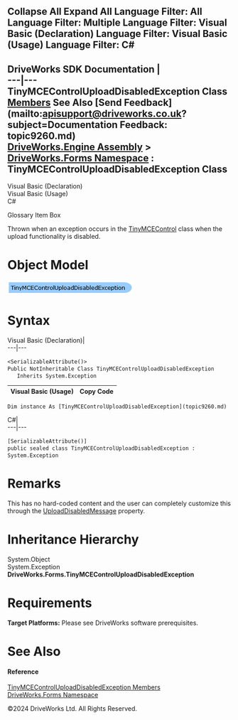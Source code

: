        

 Collapse All Expand All  Language Filter: All  Language Filter: Multiple  Language Filter: Visual Basic (Declaration) Language Filter: Visual Basic (Usage) Language Filter: C#  
---  
DriveWorks SDK Documentation  |   
---|---  
TinyMCEControlUploadDisabledException Class   
[Members](topic9261.md) See Also [Send Feedback](mailto:apisupport@driveworks.co.uk?subject=Documentation Feedback: topic9260.md)  
[DriveWorks.Engine Assembly](topic2156.md) > [DriveWorks.Forms Namespace](topic7266.md) : TinyMCEControlUploadDisabledException Class  
---  
  
Visual Basic (Declaration)    
Visual Basic (Usage)    
C# 

Glossary Item Box

Thrown when an exception occurs in the [TinyMCEControl](topic9204.md) class when the upload functionality is disabled. 

# Object Model

![](dotnetdiagramimages/image443.png)

# Syntax

Visual Basic (Declaration)|   
---|---  
      
    
    <SerializableAttribute()>
    Public NotInheritable Class TinyMCEControlUploadDisabledException 
       Inherits System.Exception  
  
Visual Basic (Usage)| Copy Code  
---|---  
      
    
    Dim instance As [TinyMCEControlUploadDisabledException](topic9260.md)  
  
C#|   
---|---  
      
    
    [SerializableAttribute()]
    public sealed class TinyMCEControlUploadDisabledException : System.Exception   
  
# Remarks

This has no hard-coded content and the user can completely customize this through the [UploadDisabledMessage](topic9240.md) property.

# Inheritance Hierarchy

System.Object  
System.Exception  
**DriveWorks.Forms.TinyMCEControlUploadDisabledException**  


# Requirements

**Target Platforms:** Please see DriveWorks software prerequisites.

# See Also

#### Reference

[TinyMCEControlUploadDisabledException Members](topic9261.md)   
[DriveWorks.Forms Namespace](topic7266.md)

©2024 DriveWorks Ltd. All Rights Reserved.
